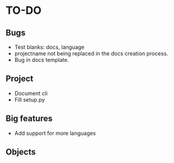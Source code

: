 # TO-DO

## Bugs
* Test blanks: docs, language
* projectname not being replaced in the docs creation process.
* Bug in docs template.

## Project
* Document cli
* Fill setup.py

## Big features
* Add support for more languages

## Objects
